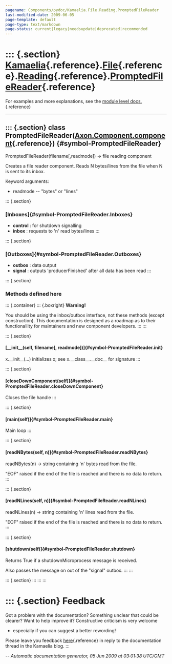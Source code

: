 ```yaml
---
pagename: Components/pydoc/Kamaelia.File.Reading.PromptedFileReader
last-modified-date: 2009-06-05
page-template: default
page-type: text/markdown
page-status: current|legacy|needsupdate|deprecated|recommended
---
```

::: {.section}
[Kamaelia](/Components/pydoc/Kamaelia.html){.reference}.[File](/Components/pydoc/Kamaelia.File.html){.reference}.[Reading](/Components/pydoc/Kamaelia.File.Reading.html){.reference}.[PromptedFileReader](/Components/pydoc/Kamaelia.File.Reading.PromptedFileReader.html){.reference}
======================================================================================================================================================================================================================================================================================

For examples and more explanations, see the [module level
docs.](/Components/pydoc/Kamaelia.File.Reading.html){.reference}

------------------------------------------------------------------------

::: {.section}
class PromptedFileReader([Axon.Component.component](/Docs/Axon/Axon.Component.component.html){.reference}) {#symbol-PromptedFileReader}
----------------------------------------------------------------------------------------------------------

PromptedFileReader(filename\[,readmode\]) -\> file reading component

Creates a file reader component. Reads N bytes/lines from the file when
N is sent to its inbox.

Keyword arguments:

-   readmode \-- \"bytes\" or \"lines\"

::: {.section}
### [Inboxes]{#symbol-PromptedFileReader.Inboxes}

-   **control** : for shutdown signalling
-   **inbox** : requests to \'n\' read bytes/lines
:::

::: {.section}
### [Outboxes]{#symbol-PromptedFileReader.Outboxes}

-   **outbox** : data output
-   **signal** : outputs \'producerFinished\' after all data has been
    read
:::

::: {.section}
### Methods defined here

::: {.container}
::: {.boxright}
**Warning!**

You should be using the inbox/outbox interface, not these methods
(except construction). This documentation is designed as a roadmap as to
their functionalilty for maintainers and new component developers.
:::
:::

::: {.section}
#### [\_\_init\_\_(self, filename\[, readmode\])]{#symbol-PromptedFileReader.__init__}

x.\_\_init\_\_(\...) initializes x; see x.\_\_class\_\_.\_\_doc\_\_ for
signature
:::

::: {.section}
#### [closeDownComponent(self)]{#symbol-PromptedFileReader.closeDownComponent}

Closes the file handle
:::

::: {.section}
#### [main(self)]{#symbol-PromptedFileReader.main}

Main loop
:::

::: {.section}
#### [readNBytes(self, n)]{#symbol-PromptedFileReader.readNBytes}

readNBytes(n) -\> string containing \'n\' bytes read from the file.

\"EOF\" raised if the end of the file is reached and there is no data to
return.
:::

::: {.section}
#### [readNLines(self, n)]{#symbol-PromptedFileReader.readNLines}

readNLines(n) -\> string containing \'n\' lines read from the file.

\"EOF\" raised if the end of the file is reached and there is no data to
return.
:::

::: {.section}
#### [shutdown(self)]{#symbol-PromptedFileReader.shutdown}

Returns True if a shutdownMicroprocess message is received.

Also passes the message on out of the \"signal\" outbox.
:::
:::

::: {.section}
:::
:::
:::

::: {.section}
Feedback
========

Got a problem with the documentation? Something unclear that could be
clearer? Want to help improve it? Constructive criticism is very welcome
- especially if you can suggest a better rewording!

Please leave you feedback
[here](../../../cgi-bin/blog/blog.cgi?rm=viewpost&nodeid=1142023701){.reference}
in reply to the documentation thread in the Kamaelia blog.
:::

*\-- Automatic documentation generator, 05 Jun 2009 at 03:01:38 UTC/GMT*
